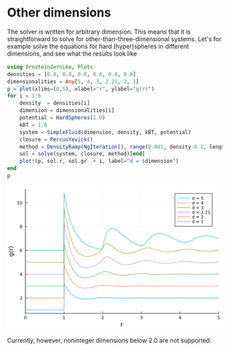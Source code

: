 # Other dimensions 


The solver is written for arbitrary dimension. This means that it is straightforward to solve  for other-than-three-dimensional systems. Let's for example solve the equations for hard (hyper)spheres in different dimensions, and see what the results look like

```julia 
using OrnsteinZernike, Plots
densities = [0.8, 0.8, 0.8, 0.8, 0.8, 0.8]
dimensionalities = Any[5, 4, 3, 2.21, 2, 1]
p = plot(xlims=(0,5), xlabel="r", ylabel="g(r)")
for i = 1:6
    density  = densities[i]
    dimension = dimensionalities[i]
    potential = HardSpheres(1.0)
    kBT = 1.0
    system = SimpleFluid(dimension, density, kBT, potential)
    closure = PercusYevick()
    method = DensityRamp(NgIteration(), range(0.001, density-0.1, length=10))
    sol = solve(system, closure, method)[end]
    plot!(p, sol.r, sol.gr .+ i, label="d = $dimension")
end
p
```
![image](Figs/dims.png)

Currently, however, noninteger dimensions below 2.0 are not supported.
